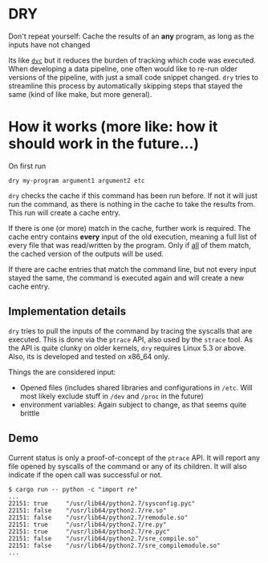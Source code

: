 # DRY
Don't repeat yourself: Cache the results of an **any** program, as long as the inputs have not changed

Its like [`dvc`](https://dvc.org/) but it reduces the burden of tracking which code was executed.
When developing a data pipeline, one often would like to re-run older versions of the pipeline, with
just a small code snippet changed. `dry` tries to streamline this process by automatically skipping steps
that stayed the same (kind of like make, but more general). 

# How it works (more like: how it should work in the future...)

On first run
```
dry my-program argument1 argument2 etc
```
`dry` checks the cache if this command has been run before. If not it will just run the command, as there is
nothing in the cache to take the results from. This run will create a cache entry.

If there is one (or more) match in the cache, further work is required. The cache entry contains **every**
input of the old execution, meaning a full list of every file that was read/written by the program. Only if 
[all](#implementation-details) of them match, the cached version of the outputs will be used.

If there are cache entries that match the command line, but not every input stayed the same, the command is 
executed again and will create a new cache entry.

## Implementation details
`dry` tries to pull the inputs of the command by tracing the syscalls that are executed. This is done via the
`ptrace` API, also used by the `strace` tool. As the API is quite clunky on older kernels, `dry` requires Linux 
5.3 or above. Also, its is developed and tested on x86_64 only. 

Things the are considered input:
* Opened files (includes shared libraries and configurations in `/etc`. Will most likely exclude stuff in `/dev` and 
  `/proc` in the future)
* environment variables: Again subject to change, as that seems quite brittle


## Demo
Current status is only a proof-of-concept of the `ptrace` API. It will report any file opened by syscalls
of the command or any of its children. It will also indicate if the open call was successful or not.

```
$ cargo run -- python -c "import re"
...
22151: true  	"/usr/lib64/python2.7/sysconfig.pyc"
22151: false  	"/usr/lib64/python2.7/re.so"
22151: false  	"/usr/lib64/python2.7/remodule.so"
22151: true  	"/usr/lib64/python2.7/re.py"
22151: true  	"/usr/lib64/python2.7/re.pyc"
22151: false  	"/usr/lib64/python2.7/sre_compile.so"
22151: false  	"/usr/lib64/python2.7/sre_compilemodule.so"
...
```
